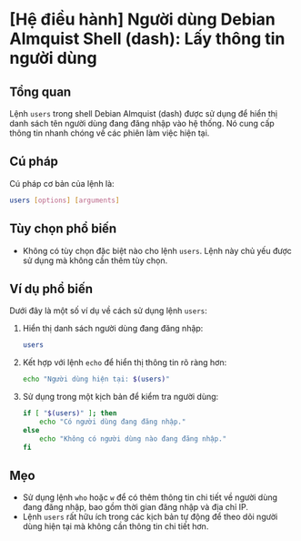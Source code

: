 # [Hệ điều hành] Người dùng Debian Almquist Shell (dash): Lấy thông tin người dùng

## Tổng quan
Lệnh `users` trong shell Debian Almquist (dash) được sử dụng để hiển thị danh sách tên người dùng đang đăng nhập vào hệ thống. Nó cung cấp thông tin nhanh chóng về các phiên làm việc hiện tại.

## Cú pháp
Cú pháp cơ bản của lệnh là:

```bash
users [options] [arguments]
```

## Tùy chọn phổ biến
- Không có tùy chọn đặc biệt nào cho lệnh `users`. Lệnh này chủ yếu được sử dụng mà không cần thêm tùy chọn.

## Ví dụ phổ biến
Dưới đây là một số ví dụ về cách sử dụng lệnh `users`:

1. Hiển thị danh sách người dùng đang đăng nhập:
   ```bash
   users
   ```

2. Kết hợp với lệnh `echo` để hiển thị thông tin rõ ràng hơn:
   ```bash
   echo "Người dùng hiện tại: $(users)"
   ```

3. Sử dụng trong một kịch bản để kiểm tra người dùng:
   ```bash
   if [ "$(users)" ]; then
       echo "Có người dùng đang đăng nhập."
   else
       echo "Không có người dùng nào đang đăng nhập."
   fi
   ```

## Mẹo
- Sử dụng lệnh `who` hoặc `w` để có thêm thông tin chi tiết về người dùng đang đăng nhập, bao gồm thời gian đăng nhập và địa chỉ IP.
- Lệnh `users` rất hữu ích trong các kịch bản tự động để theo dõi người dùng hiện tại mà không cần thông tin chi tiết hơn.